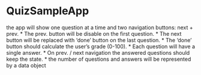 # QuizSampleApp
the app will show one question at a time and two navigation buttons:  next + prev.  * The prev. button will be disable on the first question. * The next button will be replaced with ‘done’ button on the last question. * The ‘done’ button should calculate the user’s grade (0-100). * Each question will have a single answer. * On prev. / next navigation the answered questions should keep the state. * the number of questions and answers will be represented by a data object
